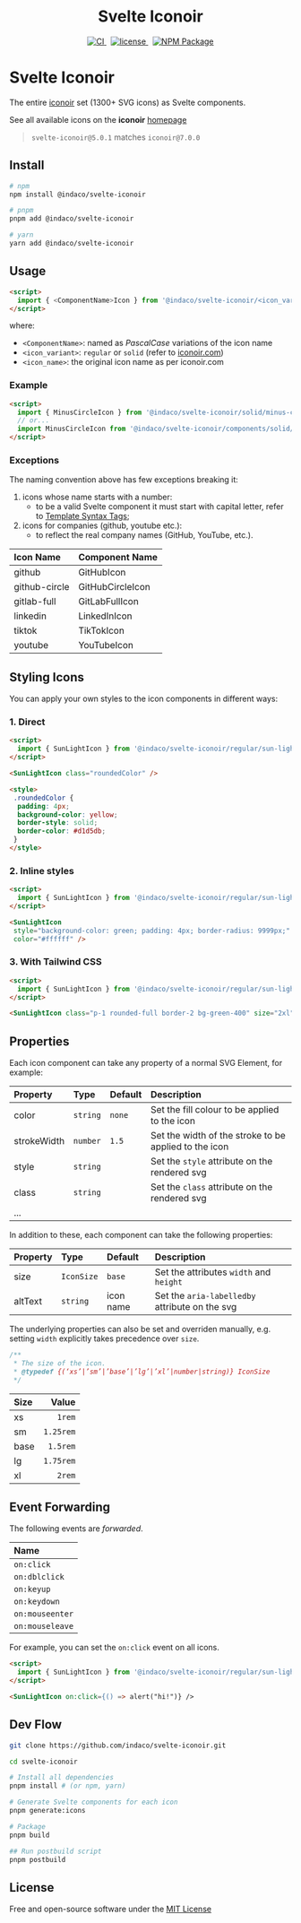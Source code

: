 <div align="center">
    <h1>Svelte Iconoir</h1>
    <a href="https://github.com/indaco/svelte-iconoir/actions/workflows/release.yml" target="_blank">
        <img src="https://github.com/indaco/svelte-iconoir/actions/workflows/release.yml/badge.svg" alt="CI" />
    </a>
    &nbsp;
    <a href="https://github.com/indaco/svelte-iconoir/blob/main/LICENSE" target="_blank">
        <img src="https://img.shields.io/badge/license-mit-blue?style=flat-square&logo=none" alt="license" />
    </a>
    &nbsp;
    <a href="https://www.npmjs.com/package/@indaco/svelte-iconoir" target="_blank"><img src="https://img.shields.io/npm/v/@indaco/svelte-iconoir.svg?style=flat" alt="NPM Package" /></a>
</div>

# Svelte Iconoir

The entire [iconoir](https://github.com/lucaburgio/iconoir) set (1300+ SVG icons) as Svelte components.

See all available icons on the **iconoir** [homepage](https://iconoir.com/)

> `svelte-iconoir@5.0.1` matches `iconoir@7.0.0`

## Install

```bash
# npm
npm install @indaco/svelte-iconoir

# pnpm
pnpm add @indaco/svelte-iconoir

# yarn
yarn add @indaco/svelte-iconoir
```

## Usage

```html
<script>
  import { <ComponentName>Icon } from '@indaco/svelte-iconoir/<icon_variant>/<icon_name>';
</script>
```

where:

- `<ComponentName>`: named as _PascalCase_ variations of the icon name
- `<icon_variant>`: `regular` or `solid` (refer to [iconoir.com](https://iconoir.com))
- `<icon_name>`: the original icon name as per iconoir.com

### Example

```html
<script>
  import { MinusCircleIcon } from '@indaco/svelte-iconoir/solid/minus-circle';
  // or...
  import MinusCircleIcon from '@indaco/svelte-iconoir/components/solid/MinusCircleIcon.svelte';
</script>
```

### Exceptions

The naming convention above has few exceptions breaking it:

1. icons whose name starts with a number:
    - to be a valid Svelte component it must start with capital letter, refer to [Template Syntax Tags];
2. icons for companies (github, youtube etc.):
    - to reflect the real company names (GitHub, YouTube, etc.).

| Icon Name                | Component Name           |
| :----------------------- | :----------------------- |
| github                   | GitHubIcon               |
| github-circle            | GitHubCircleIcon         |
| gitlab-full              | GitLabFullIcon           |
| linkedin                 | LinkedInIcon             |
| tiktok                   | TikTokIcon               |
| youtube                  | YouTubeIcon              |

## Styling Icons

You can apply your own styles to the icon components in different ways:

### 1. Direct

```html
<script>
  import { SunLightIcon } from '@indaco/svelte-iconoir/regular/sun-light';
</script>

<SunLightIcon class="roundedColor" />

<style>
 .roundedColor {
  padding: 4px;
  background-color: yellow;
  border-style: solid;
  border-color: #d1d5db;
 }
</style>
```

### 2. Inline styles

```html
<script>
  import { SunLightIcon } from '@indaco/svelte-iconoir/regular/sun-light';
</script>

<SunLightIcon
 style="background-color: green; padding: 4px; border-radius: 9999px;"
 color="#ffffff" />
```

### 3. With Tailwind CSS

```html
<script>
  import { SunLightIcon } from '@indaco/svelte-iconoir/regular/sun-light';
</script>

<SunLightIcon class="p-1 rounded-full border-2 bg-green-400" size="2xl" />
```

## Properties

Each icon component can take any property of a normal SVG Element, for example:

| Property    | Type       | Default   | Description                                           |
| :---------- | :--------- | :-------- | :---------------------------------------------------- |
| color       | `string`   | `none`    | Set the fill colour to be applied to the icon         |
| strokeWidth | `number`   | `1.5`     | Set the width of the stroke to be applied to the icon |
| style       | `string`   |           | Set the `style` attribute on the rendered svg         |
| class       | `string`   |           | Set the `class` attribute on the rendered svg         |
| ... |

In addition to these, each component can take the following properties:

| Property    | Type       | Default   | Description                                           |
| :---------- | :--------- | :-------- | :---------------------------------------------------- |
| size        | `IconSize` | `base`    | Set the attributes `width` and `height`                              |
| altText     | `string`   | icon name | Set the `aria-labelledby` attribute on the svg        |

The underlying properties can also be set and overriden manually, e.g. setting `width` explicitly takes precedence over `size`.

```javascript
/**
 * The size of the icon.
 * @typedef {(‘xs’|’sm’|’base’|’lg’|’xl’|number|string)} IconSize
 */
```

| Size | Value     |
| :--- | --------: |
| xs   | `1rem`    |
| sm   | `1.25rem` |
| base | `1.5rem`  |
| lg   | `1.75rem` |
| xl   | `2rem`    |

## Event Forwarding

The following events are _forwarded_.

| Name            |
| :-------------- |
| `on:click`      |
| `on:dblclick`   |
| `on:keyup`      |
| `on:keydown`    |
| `on:mouseenter` |
| `on:mouseleave` |

For example, you can set the `on:click` event on all icons.

```html
<script>
  import { SunLightIcon } from '@indaco/svelte-iconoir/regular/sun-light';
</script>

<SunLightIcon on:click={() => alert("hi!")} />
```

## Dev Flow

```bash
git clone https://github.com/indaco/svelte-iconoir.git

cd svelte-iconoir

# Install all dependencies
pnpm install # (or npm, yarn)

# Generate Svelte components for each icon
pnpm generate:icons

# Package
pnpm build

## Run postbuild script
pnpm postbuild
```

## License

Free and open-source software under the [MIT License](LICENSE)

<!-- -->
[Template Syntax Tags]: https://svelte.dev/docs#template-syntax-tags
